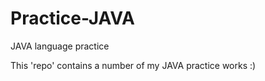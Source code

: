 # Practice-JAVA

JAVA language practice

<!-- adding row for testeing commit -->

This 'repo' contains a number of my JAVA practice works :)
